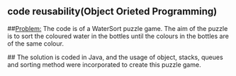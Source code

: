 ## code reusability(Object Orieted Programming)

##<Problem:>
The code is of a WaterSort puzzle game.
The aim of the puzzle is to sort the coloured water in the bottles until the colours in the bottles are of the same colour.

##<Solution :>
The solution is coded in Java, and the usage of object, stacks, queues and sorting method were incorporated to create this puzzle game.
